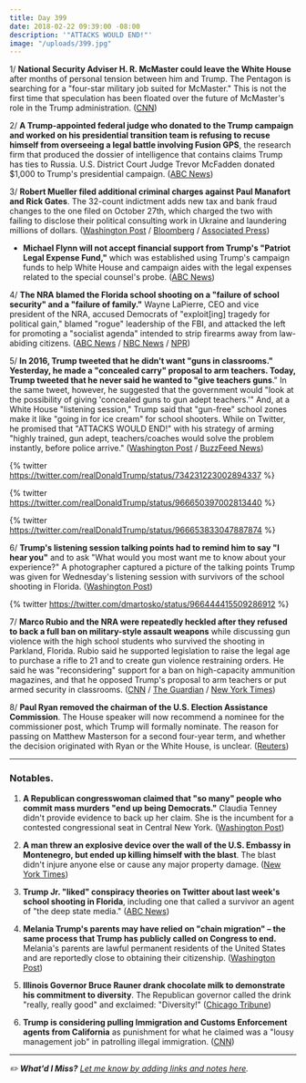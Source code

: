 ```yaml
---
title: Day 399
date: 2018-02-22 09:39:00 -08:00
description: '"ATTACKS WOULD END!"'
image: "/uploads/399.jpg"
---
```


1/ **National Security Adviser H. R. McMaster could leave the White House** after months of personal tension between him and Trump. The Pentagon is searching for a "four-star military job suited for McMaster." This is not the first time that speculation has been floated over the future of McMaster's role in the Trump administration. ([CNN](https://www.cnn.com/2018/02/22/politics/hr-mcmaster-future-trump-white-house/index.html))

2/ **A Trump-appointed federal judge who donated to the Trump campaign and worked on his presidential transition team is refusing to recuse himself from overseeing a legal battle involving Fusion GPS**, the research firm that produced the dossier of intelligence that contains claims Trump has ties to Russia. U.S. District Court Judge Trevor McFadden donated $1,000 to Trump's presidential campaign. ([ABC News](http://abcnews.go.com/Politics/trump-appointed-judge-donated-campaign-refuses-recuse-dossier/story?id=53273577))

3/ **Robert Mueller filed additional criminal charges against Paul Manafort and Rick Gates**. The 32-count indictment adds new tax and bank fraud changes to the one filed on October 27th, which charged the two with failing to disclose their political consulting work in Ukraine and laundering millions of dollars. ([Washington Post](https://www.washingtonpost.com/world/national-security/special-counsel-mueller-files-new-charges-in-manafort-gates-case/2018/02/22/7db99c9c-1716-11e8-8b08-027a6ccb38eb_story.html?hpid=hp_no-name_no-name%3Apage%2Fbreaking-news-bar&utm_term=.8f387bf9d28b) / [Bloomberg](https://www.bloomberg.com/news/articles/2018-02-22/manafort-faces-new-charges-of-tax-and-bank-fraud-in-russia-probe) / [Associated Press](https://apnews.com/c7a095da0aea4df9af0c0593e6a4aed1/New-charges-brought-against-ex-Trump-campaign-associates))

* **Michael Flynn will not accept financial support from Trump's "Patriot Legal Expense Fund,"** which was established using Trump's campaign funds to help White House and campaign aides with the legal expenses related to the special counsel's probe. ([ABC News](http://abcnews.go.com/Politics/trump-legal-fund-recipients-unclear-flynn/story?id=53281888))

4/ **The NRA blamed the Florida school shooting on a "failure of school security" and a "failure of family."** Wayne LaPierre, CEO and vice president of the NRA, accused Democrats of "exploit\[ing\] tragedy for political gain," blamed "rogue" leadership of the FBI, and attacked the left for promoting a "socialist agenda" intended to strip firearms away from law-abiding citizens. ([ABC News](http://abcnews.go.com/Politics/nra-president-wayne-lapierre-addresses-conservative-conference-wake/story?id=53274513) / [NBC News](https://www.nbcnews.com/politics/politics-news/nra-s-wayne-lapierre-democrats-put-politics-ahead-school-safety-n850236) / [NPR](https://www.npr.org/2018/02/22/587911457/nra-leader-warns-conservatives-of-socialist-wave-in-wake-of-shooting))

5/ **In 2016, Trump tweeted that he didn't want "guns in classrooms." Yesterday, he made a "concealed carry" proposal to arm teachers. Today, Trump tweeted that he never said he wanted to "give teachers guns**." In the same tweet, however, he suggested that the government would "look at the possibility of giving 'concealed guns to gun adept teachers.'" And, at a White House "listening session," Trump said that "gun-free" school zones make it like "going in for ice cream" for school shooters. While on Twitter, he promised that "ATTACKS WOULD END!" with his strategy of arming "highly trained, gun adept, teachers/coaches would solve the problem instantly, before police arrive." ([Washington Post](https://www.washingtonpost.com/news/post-politics/wp/2018/02/22/attacks-would-end-trump-expresses-support-for-raising-assault-rifle-age-to-21-presses-cases-for-arming-some-teachers/) / [BuzzFeed News](https://www.buzzfeed.com/coralewis/trump-wants-teachers-armed))

{% twitter https://twitter.com/realDonaldTrump/status/734231223002894337 %}

{% twitter https://twitter.com/realDonaldTrump/status/966650397002813440 %}

{% twitter https://twitter.com/realDonaldTrump/status/966653833047887874 %}

6/ **Trump's listening session talking points had to remind him to say "I hear you"** and to ask "What would you most want me to know about your experience?" A photographer captured a picture of the talking points Trump was given for Wednesday's listening session with survivors of the school shooting in Florida. ([Washington Post](https://www.washingtonpost.com/news/the-fix/wp/2018/02/21/this-photo-of-trumps-notes-captures-his-empathy-problem-better-than-anything/?utm_term=.e1773f7cd2d5))

{% twitter https://twitter.com/dmartosko/status/966444415509286912 %}

7/ **Marco Rubio and the NRA were repeatedly heckled after they refused to back a full ban on military-style assault weapons** while discussing gun violence with the high school students who survived the shooting in Parkland, Florida. Rubio said he supported legislation to raise the legal age to purchase a rifle to 21 and to create gun violence restraining orders. He said he was "reconsidering" support for a ban on high-capacity ammunition magazines, and that he opposed Trump's proposal to arm teachers or put armed security in classrooms. ([CNN](https://www.cnn.com/2018/02/22/politics/marco-rubio-gun-debate-cnn-town-hall/index.html) / [The Guardian](https://www.theguardian.com/us-news/2018/feb/21/florida-school-shooting-town-hall-cnn-students-nra-what-happened) / [New York Times](https://www.nytimes.com/2018/02/21/us/politics/marco-rubio-gun-control-nra.html))

8/ **Paul Ryan removed the chairman of the U.S. Election Assistance Commission**. The House speaker will now recommend a nominee for the commissioner post, which Trump will formally nominate. The reason for passing on Matthew Masterson for a second four-year term, and whether the decision originated with Ryan or the White House, is unclear. ([Reuters](https://www.reuters.com/article/us-usa-cyber-election-masterson-exclusiv/exclusive-u-s-official-focused-on-election-security-being-shoved-aside-idUSKCN1G62NI))

---

### Notables.

1. **A Republican congresswoman claimed that "so many" people who commit mass murders "end up being Democrats."** Claudia Tenney didn't provide evidence to back up her claim. She is the incumbent for a contested congressional seat in Central New York. ([Washington Post](https://www.washingtonpost.com/news/morning-mix/wp/2018/02/22/gop-congresswoman-claims-so-many-mass-murderers-end-up-being-democrats/?utm_term=.724dbb25fa31))

2. **A man threw an explosive device over the wall of the U.S. Embassy in Montenegro, but ended up killing himself with the blast**. The blast didn't injure anyone else or cause any major property damage. ([New York Times](https://www.nytimes.com/2018/02/21/world/europe/montenegro-embassy-attacked.html))

3. **Trump Jr. "liked" conspiracy theories on Twitter about last week's school shooting in Florida**, including one that called a survivor an agent of "the deep state media." ([ABC News](http://abcnews.go.com/Entertainment/trump-jr-ripped-liking-conspiracy-theories-parkland-survivors/story?id=53265618))

4. **Melania Trump's parents may have relied on "chain migration" – the same process that Trump has publicly called on Congress to end.** Melania's parents are lawful permanent residents of the United States and are reportedly close to obtaining their citizenship. ([Washington Post](https://www.washingtonpost.com/politics/melania-trumps-parents-are-legal-permanent-residents-raising-questions-about-whether-they-relied-on-chain-migration/2018/02/21/3b573df8-1687-11e8-8b08-027a6ccb38eb_story.html?utm_term=.2b9d98af3bb2))

5. **Illinois Governor Bruce Rauner drank chocolate milk to demonstrate his commitment to diversity**. The Republican governor called the drink "really, really good" and exclaimed: "Diversity!" ([Chicago Tribune](http://www.chicagotribune.com/news/chicagoinc/ct-met-rauner-chocolate-milk-0223-chicago-inc-20180222-story.html))

6. **Trump is considering pulling Immigration and Customs Enforcement agents from California** as punishment for what he claimed was a "lousy management job" in patrolling illegal immigration. ([CNN](https://www.cnn.com/2018/02/22/politics/ice-california-donald-trump/index.html))

---

*✏️ **What'd I Miss?** [Let me know by adding links and notes here](https://public.etherpad-mozilla.org/p/wtfjht-022218).*